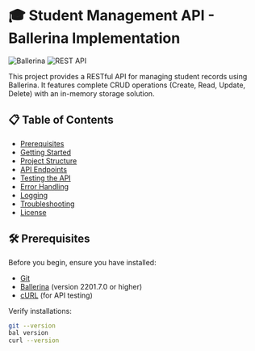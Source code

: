 # 🎓 Student Management API - Ballerina Implementation

![Ballerina](https://img.shields.io/badge/Ballerina-2201.7%2B-blue)
![REST API](https://img.shields.io/badge/API-RESTful-green)

This project provides a RESTful API for managing student records using Ballerina. It features complete CRUD operations (Create, Read, Update, Delete) with an in-memory storage solution.

## 📋 Table of Contents
- [Prerequisites](#-prerequisites)
- [Getting Started](#-getting-started)
- [Project Structure](#-project-structure)
- [API Endpoints](#-api-endpoints)
- [Testing the API](#-testing-the-api)
- [Error Handling](#-error-handling)
- [Logging](#-logging)
- [Troubleshooting](#-troubleshooting)
- [License](#-license)

## 🛠 Prerequisites

Before you begin, ensure you have installed:
- [Git](https://git-scm.com/downloads)
- [Ballerina](https://ballerina.io/downloads/) (version 2201.7.0 or higher)
- [cURL](https://curl.se/download.html) (for API testing)

Verify installations:
```bash
git --version
bal version
curl --version
